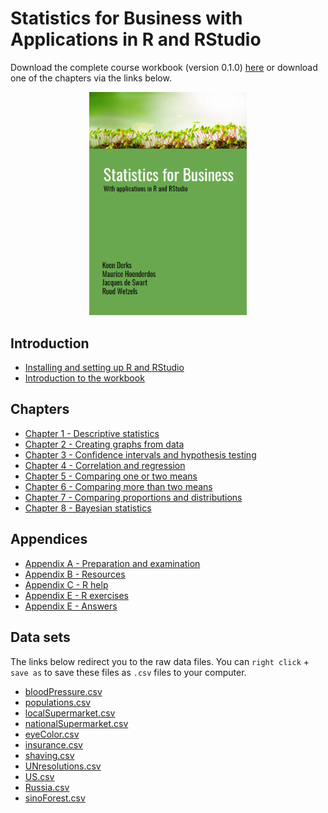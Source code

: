 # Statistics for Business with Applications in R and RStudio

Download the complete course workbook (version 0.1.0) [here](https://github.com/koenderks/Statistics-for-Business-with-applications-in-R-and-RStudio/raw/master/Statistics%20for%20Business%20with%20applications%20in%20R%20and%20RStudio.pdf) or download one of the chapters via the links below.

<p align="center">
	<img src="sampleFrontPage.png" alt="cover" width="50%">
</p>

## Introduction

* [Installing and setting up R and RStudio](https://github.com/koenderks/Statistics-for-Business-with-applications-in-R-and-RStudio/raw/master/Chapters/Installing%20and%20setting%20up%20R%20and%20RStudio.pdf)
* [Introduction to the workbook](https://github.com/koenderks/Statistics-for-Business-with-applications-in-R-and-RStudio/raw/master/Chapters/Introduction%20to%20the%20workbook.pdf)

## Chapters

* [Chapter 1 - Descriptive statistics](https://github.com/koenderks/Statistics-for-Business-with-applications-in-R-and-RStudio/raw/master/Chapters/Chapter%201%20-%20Descriptive%20statistics.pdf)
* [Chapter 2 - Creating graphs from data](https://github.com/koenderks/Statistics-for-Business-with-applications-in-R-and-RStudio/raw/master/Chapters/Chapter%202%20-%20Creating%20graphs%20from%20data.pdf)
* [Chapter 3 - Confidence intervals and hypothesis testing](https://github.com/koenderks/Statistics-for-Business-with-applications-in-R-and-RStudio/raw/master/Chapters/Chapter%203%20-%20Confidence%20intervals%20and%20hypothesis%20testing.pdf)
* [Chapter 4 - Correlation and regression](https://github.com/koenderks/Statistics-for-Business-with-applications-in-R-and-RStudio/raw/master/Chapters/Chapter%204%20-%20Correlation%20and%20regression.pdf)
* [Chapter 5 - Comparing one or two means](https://github.com/koenderks/Statistics-for-Business-with-applications-in-R-and-RStudio/raw/master/Chapters/Chapter%205%20-%20Comparing%20one%20or%20two%20means.pdf)
* [Chapter 6 - Comparing more than two means](https://github.com/koenderks/Statistics-for-Business-with-applications-in-R-and-RStudio/raw/master/Chapters/Chapter%206%20-%20Comparing%20more%20than%20two%20means.pdf)
* [Chapter 7 - Comparing proportions and distributions](https://github.com/koenderks/Statistics-for-Business-with-applications-in-R-and-RStudio/raw/master/Chapters/Chapter%207%20-%20Comparing%20proportions%20and%20distributions.pdf)
* [Chapter 8 - Bayesian statistics](https://github.com/koenderks/Statistics-for-Business-with-applications-in-R-and-RStudio/raw/master/Chapters/Chapter%208%20-%20Bayesian%20statistics.pdf)

## Appendices

* [Appendix A - Preparation and examination](https://github.com/koenderks/Statistics-for-Business-with-applications-in-R-and-RStudio/raw/master/Chapters/Appendix%20A%20-%20Preparation%20and%20examination.pdf)
* [Appendix B - Resources](https://github.com/koenderks/Statistics-for-Business-with-applications-in-R-and-RStudio/raw/master/Chapters/Appendix%20B%20-%20Resources.pdf)
* [Appendix C - R help](https://github.com/koenderks/Statistics-for-Business-with-applications-in-R-and-RStudio/raw/master/Chapters/Appendix%20C%20-%20R%20help.pdf)
* [Appendix E - R exercises](https://github.com/koenderks/Statistics-for-Business-with-applications-in-R-and-RStudio/raw/master/Chapters/Appendix%20D%20-%20R%20exercises.pdf)
* [Appendix E - Answers](https://github.com/koenderks/Statistics-for-Business-with-applications-in-R-and-RStudio/raw/master/Chapters/Appendix%20E%20-%20Answers.pdf)

## Data sets

The links below redirect you to the raw data files. You can `right click` + `save as` to save these files as `.csv` files to your computer.

* [bloodPressure.csv](https://raw.githubusercontent.com/koenderks/Statistics-for-Business-with-applications-in-R-and-RStudio/master/LaTeX/Files/Online%20resources/bloodPressure.csv)
* [populations.csv](https://raw.githubusercontent.com/koenderks/Statistics-for-Business-with-applications-in-R-and-RStudio/master/LaTeX/Files/Online%20resources/populations.csv)
* [localSupermarket.csv](https://raw.githubusercontent.com/koenderks/Statistics-for-Business-with-applications-in-R-and-RStudio/master/LaTeX/Files/Online%20resources/localSupermarket.csv)
* [nationalSupermarket.csv](https://raw.githubusercontent.com/koenderks/Statistics-for-Business-with-applications-in-R-and-RStudio/master/LaTeX/Files/Online%20resources/nationalSupermarket.csv)
* [eyeColor.csv](https://raw.githubusercontent.com/koenderks/Statistics-for-Business-with-applications-in-R-and-RStudio/master/LaTeX/Files/Online%20resources/eyeColor.csv)
* [insurance.csv](https://raw.githubusercontent.com/koenderks/Statistics-for-Business-with-applications-in-R-and-RStudio/master/LaTeX/Files/Online%20resources/insurance.csv)
* [shaving.csv](https://raw.githubusercontent.com/koenderks/Statistics-for-Business-with-applications-in-R-and-RStudio/master/LaTeX/Files/Online%20resources/shaving.csv)
* [UNresolutions.csv](https://raw.githubusercontent.com/koenderks/Statistics-for-Business-with-applications-in-R-and-RStudio/master/LaTeX/Files/Online%20resources/UNresolutions.csv)
* [US.csv](https://raw.githubusercontent.com/koenderks/Statistics-for-Business-with-applications-in-R-and-RStudio/master/LaTeX/Files/Online%20resources/US.csv)
* [Russia.csv](https://raw.githubusercontent.com/koenderks/Statistics-for-Business-with-applications-in-R-and-RStudio/master/LaTeX/Files/Online%20resources/Russia.csv)
* [sinoForest.csv](https://raw.githubusercontent.com/koenderks/Statistics-for-Business-with-applications-in-R-and-RStudio/master/LaTeX/Files/Online%20resources/sinoForest.csv)